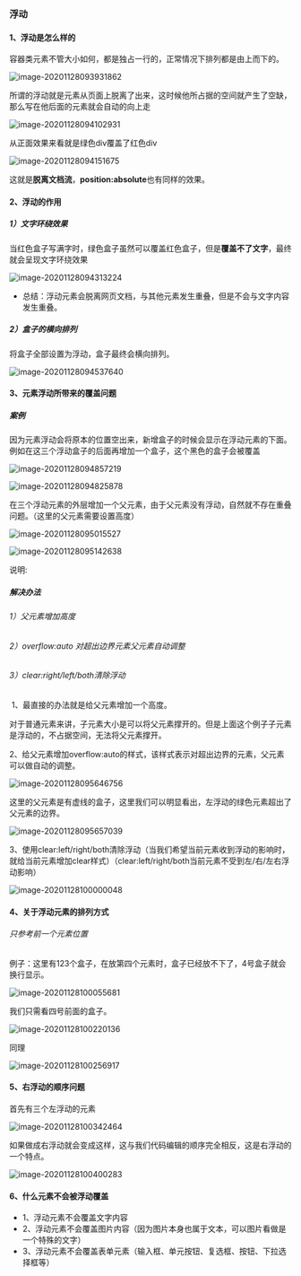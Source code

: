 ### 浮动

#### 1、浮动是怎么样的

容器类元素不管大小如何，都是独占一行的，正常情况下排列都是由上而下的。

![image-20201128093931862](C:\Users\d1063\AppData\Roaming\Typora\typora-user-images\image-20201128093931862.png)

所谓的浮动就是元素从页面上脱离了出来，这时候他所占据的空间就产生了空缺，那么写在他后面的元素就会自动的向上走

![image-20201128094102931](C:\Users\d1063\AppData\Roaming\Typora\typora-user-images\image-20201128094102931.png)

从正面效果来看就是绿色div覆盖了红色div

![image-20201128094151675](C:\Users\d1063\AppData\Roaming\Typora\typora-user-images\image-20201128094151675.png)

这就是**脱离文档流**，**position:absolute**也有同样的效果。

#### 2、浮动的作用

##### 1）文字环绕效果

当红色盒子写满字时，绿色盒子虽然可以覆盖红色盒子，但是**覆盖不了文字**，最终就会呈现文字环绕效果

![image-20201128094313224](C:\Users\d1063\AppData\Roaming\Typora\typora-user-images\image-20201128094313224.png)

- 总结：浮动元素会脱离网页文档，与其他元素发生重叠，但是不会与文字内容发生重叠。

##### 2）盒子的横向排列

将盒子全部设置为浮动，盒子最终会横向排列。

![image-20201128094537640](C:\Users\d1063\AppData\Roaming\Typora\typora-user-images\image-20201128094537640.png)

#### 3、元素浮动所带来的覆盖问题

##### 案例

因为元素浮动会将原本的位置空出来，新增盒子的时候会显示在浮动元素的下面。例如在这三个浮动盒子的后面再增加一个盒子，这个黑色的盒子会被覆盖

![image-20201128094857219](C:\Users\d1063\AppData\Roaming\Typora\typora-user-images\image-20201128094857219.png)

![image-20201128094825878](C:\Users\d1063\AppData\Roaming\Typora\typora-user-images\image-20201128094825878.png)



在三个浮动元素的外层增加一个父元素，由于父元素没有浮动，自然就不存在重叠问题。（这里的父元素需要设置高度）

![image-20201128095015527](C:\Users\d1063\AppData\Roaming\Typora\typora-user-images\image-20201128095015527.png)

![image-20201128095142638](C:\Users\d1063\AppData\Roaming\Typora\typora-user-images\image-20201128095142638.png)

说明:

##### 解决办法

###### 			1）父元素增加高度

###### 			2）overflow:auto 对超出边界元素父元素自动调整

###### 			3）clear:right/left/both清除浮动

​	1、最直接的办法就是给父元素增加一个高度。

对于普通元素来讲，子元素大小是可以将父元素撑开的。但是上面这个例子子元素是浮动的，不占据空间，无法将父元素撑开。



​	2、给父元素增加overflow:auto的样式，该样式表示对超出边界的元素，父元素可以做自动的调整。

![image-20201128095646756](C:\Users\d1063\AppData\Roaming\Typora\typora-user-images\image-20201128095646756.png)

这里的父元素是有虚线的盒子，这里我们可以明显看出，左浮动的绿色元素超出了父元素的边界。

![image-20201128095657039](C:\Users\d1063\AppData\Roaming\Typora\typora-user-images\image-20201128095657039.png)

​	3、使用clear:left/right/both清除浮动（当我们希望当前元素收到浮动的影响时，就给当前元素增加clear样式）（clear:left/right/both当前元素不受到左/右/左右浮动影响）

![image-20201128100000048](C:\Users\d1063\AppData\Roaming\Typora\typora-user-images\image-20201128100000048.png)

#### 4、关于浮动元素的排列方式

###### 只参考前一个元素位置

例子：这里有123个盒子，在放第四个元素时，盒子已经放不下了，4号盒子就会换行显示。

![image-20201128100055681](C:\Users\d1063\AppData\Roaming\Typora\typora-user-images\image-20201128100055681.png)

我们只需看四号前面的盒子。

![image-20201128100220136](C:\Users\d1063\AppData\Roaming\Typora\typora-user-images\image-20201128100220136.png)

同理

![image-20201128100256917](C:\Users\d1063\AppData\Roaming\Typora\typora-user-images\image-20201128100256917.png)

#### 5、右浮动的顺序问题

首先有三个左浮动的元素

![image-20201128100342464](C:\Users\d1063\AppData\Roaming\Typora\typora-user-images\image-20201128100342464.png)

如果做成右浮动就会变成这样，这与我们代码编辑的顺序完全相反，这是右浮动的一个特点。

![image-20201128100400283](C:\Users\d1063\AppData\Roaming\Typora\typora-user-images\image-20201128100400283.png)

#### 6、什么元素不会被浮动覆盖

- 1、浮动元素不会覆盖文字内容
- 2、浮动元素不会覆盖图片内容（因为图片本身也属于文本，可以图片看做是一个特殊的文字）
- 3、浮动元素不会覆盖表单元素（输入框、单元按钮、复选框、按钮、下拉选择框等）